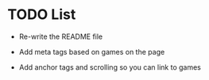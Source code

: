 # TODO List

- Re-write the README file

- Add meta tags based on games on the page

- Add anchor tags and scrolling so you can link to games
